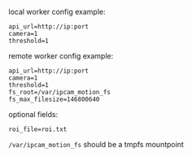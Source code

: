 local worker config example:
```
api_url=http://ip:port
camera=1
threshold=1
```

remote worker config example:
```
api_url=http://ip:port
camera=1
threshold=1
fs_root=/var/ipcam_motion_fs
fs_max_filesize=146800640
```

optional fields:
```
roi_file=roi.txt
```

`/var/ipcam_motion_fs` should be a tmpfs mountpoint